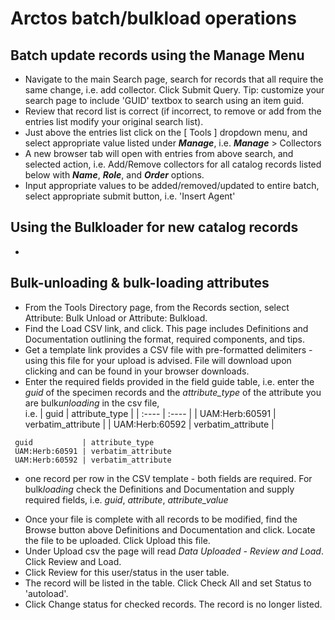 # Arctos batch/bulkload operations

## Batch update records using the Manage Menu

 * Navigate to the main Search page, search for records that all require the same change, i.e. add collector. Click Submit Query. Tip: customize your search page to include 'GUID' textbox to search using an item guid.
 * Review that record list is correct (if incorrect, to remove or add from the entries list modify your original search list).
 * Just above the entries list click on the [ Tools ] dropdown menu, and select appropriate value listed under **_Manage_**, i.e. **_Manage_** > Collectors
 * A new browser tab will open with entries from above search, and selected action, i.e. Add/Remove collectors for all catalog records listed below with **_Name_**, **_Role_**, and **_Order_** options.
 * Input appropriate values to be added/removed/updated to entire batch, select appropriate submit button, i.e. 'Insert Agent'
 
## Using the Bulkloader for new catalog records

 * 

## Bulk-unloading & bulk-loading attributes 

 * From the Tools Directory page, from the Records section, select Attribute: Bulk Unload or Attribute: Bulkload.
 * Find the Load CSV link, and click. This page includes Definitions and Documentation outlining the format, required components, and tips. 
 * Get a template link provides a CSV file with pre-formatted delimiters - using this file for your upload is advised. File will download upon clicking and can be found in your browser downloads. 
 * Enter the required fields provided in the field guide table, i.e. enter the *guid* of the specimen records and the *attribute_type* of the attribute you are bulk*unloading* in the csv file,  
 i.e. 
| guid | attribute_type | 
| :---- | :---- | 
| UAM:Herb:60591 | verbatim_attribute | 
| UAM:Herb:60592 | verbatim_attribute | 

```
 guid           | attribute_type
 UAM:Herb:60591 | verbatim_attribute 
 UAM:Herb:60592 | verbatim_attribute 
```

  - one record per row in the CSV template - both fields are required. 
  For bulk*loading* check the Definitions and Documentation and supply required fields, i.e. *guid*, *attribute*, *attribute_value* 
 * Once your file is complete with all records to be modified, find the Browse button above Definitions and Documentation and click. Locate the file to be uploaded. Click Upload this file.
* Under Upload csv the page will read *Data Uploaded - Review and Load*. Click Review and Load. 
* Click Review for this user/status in the user table.
* The record will be listed in the table. Click Check All and set Status to 'autoload'.
* Click Change status for checked records. The record is no longer listed. 
